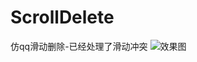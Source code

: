 # ScrollDelete
仿qq滑动删除-已经处理了滑动冲突
![效果图](https://github.com/LuodiJackShen/GradeLayout/blob/master/demo.gif)